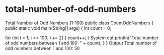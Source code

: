 # total-number-of-odd-numbers
Total Number of Odd Numbers (1-100)
public class CountOddNumbers {
public static void main(String[] args) {
int count = 0;

for (int i = 1; i &lt;= 100; i += 2) {
count++;
}
System.out.println("Total number of odd numbers between 1 and 100: " + count);
}
}
Output
Total number of odd numbers between 1 and 100: 50
